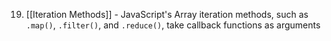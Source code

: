 19. [[Iteration Methods]] - JavaScript's Array iteration methods, such as `.map()`, `.filter()`, and `.reduce()`, take callback functions as arguments